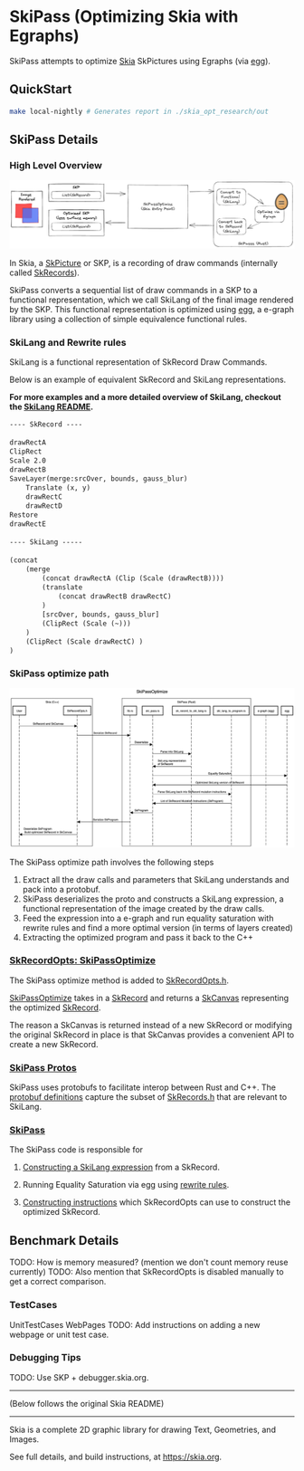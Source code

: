 # SkiPass (Optimizing Skia with Egraphs)

SkiPass attempts to optimize [Skia](https://skia.org) SkPictures using Egraphs (via [egg](https://egraphs-good.github.io/)).

## QuickStart

```bash
make local-nightly # Generates report in ./skia_opt_research/out
```


## SkiPass Details 

### High Level Overview

![image](./skia_opt_research/docs/overview.png)

In Skia, a [SkPicture](https://api.skia.org/classSkPicture.html) or SKP, is a recording of draw commands (internally called [SkRecords](https://source.chromium.org/chromium/chromium/src/+/main:third_party/skia/src/core/SkRecords.h?q=SkRecords&ss=chromium)).

SkiPass converts a sequential list of draw commands in a SKP to a functional representation, which we call SkiLang of the final image rendered by the SKP. This functional representation is optimized using [egg](https://github.com/egraphs-good/egg), a e-graph library using a collection of simple equivalence functional rules. 


### SkiLang and Rewrite rules

SkiLang is a functional representation of SkRecord Draw Commands. 

Below is an example of equivalent SkRecord and SkiLang representations. 

**For more examples and a more detailed overview of SkiLang, checkout the [SkiLang README](SkiLang.md).**

```
---- SkRecord ----

drawRectA
ClipRect
Scale 2.0
drawRectB
SaveLayer(merge:srcOver, bounds, gauss_blur)
    Translate (x, y)
    drawRectC
    drawRectD
Restore
drawRectE

---- SkiLang -----

(concat
    (merge
        (concat drawRectA (Clip (Scale (drawRectB))))
        (translate
            (concat drawRectB drawRectC)
        )
        [srcOver, bounds, gauss_blur]
        (ClipRect (Scale (~)))
    )
    (ClipRect (Scale drawRectC) )
)
```




### SkiPass optimize path

![image](./skia_opt_research/docs/SkiPassOptimize.png)

The SkiPass optimize path involves the following steps

1. Extract all the draw calls and parameters that SkiLang understands and pack into a protobuf.
2. SkiPass deserializes the proto and constructs a SkiLang expression, a functional representation of the image created by the draw calls.
3. Feed the expression into a e-graph and run equality saturation with rewrite rules and find a more optimal version (in terms of layers created) 
4. Extracting the optimized program and pass it back to the C++

### [SkRecordOpts: SkiPassOptimize](src/core/SkRecordOpts.h)
The SkiPass optimize method is added to [SkRecordOpts.h](src/core/SkRecordOpts.h). 

[SkiPassOptimize](src/core/SkRecordOpts.h) takes in a [SkRecord](src/core/SkRecord.h) and returns a [SkCanvas](include/core/SkCanvas.h) representing the optimized [SkRecord](src/core/SkRecord.h). 

The reason a SkCanvas is returned instead of a new SkRecord or modifying the original SkRecord in place is that SkCanvas provides a convenient API to create a new SkRecord.

### [SkiPass Protos](skia_opt_research/protos/ski_pass.proto)
SkiPass uses protobufs to facilitate interop between Rust and C++. The [protobuf definitions](skia_opt_research/protos/ski_pass.proto) capture the subset of [SkRecords.h](src/core/SkRecords.h) that are relevant to SkiLang.

### [SkiPass](skia_opt_research/SkiPass/)

The SkiPass code is responsible for

1. [Constructing a SkiLang expression](skia_opt_reserach/SkiPass/src/sk_record_to_ski_lang.rs) from a SkRecord. 
2. Running Equality Saturation via egg using [rewrite rules](skia_opt_research/SkiPass/ski_lang_rules.rs).

3. [Constructing instructions](skia_opt_research/SkiPass/src/ski_lang_to_program.rs) which SkRecordOpts can use to construct the optimized SkRecord.


## Benchmark Details

TODO: How is memory measured? (mention we don't count memory reuse currently)
TODO: Also mention that SkRecordOpts is disabled manually to get a correct comparison.

### TestCases

UnitTestCases
WebPages
TODO: Add instructions on adding a new webpage or unit test case.

### Debugging Tips

TODO: Use SKP + debugger.skia.org.


-------------
(Below follows the original Skia README)

--------

Skia is a complete 2D graphic library for drawing Text, Geometries, and Images.

See full details, and build instructions, at https://skia.org.
